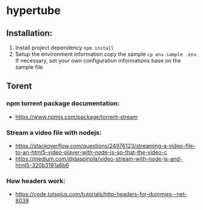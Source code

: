 # hypertube


## Installation:
  1. Install project dependency
    `npm install`
  2. ̀Setup the environment information
    copy the sample `cp env.sample .env`. If necessary, set your own configuration informations base on the sample file.


## Torent

### npm torrent package documentation:
* https://www.npmjs.com/package/torrent-stream

### Stream a video file with nodejs:
* https://stackoverflow.com/questions/24976123/streaming-a-video-file-to-an-html5-video-player-with-node-js-so-that-the-video-c
* https://medium.com/@daspinola/video-stream-with-node-js-and-html5-320b3191a6b6

### How headers work:
* https://code.tutsplus.com/tutorials/http-headers-for-dummies--net-8039